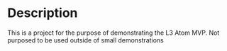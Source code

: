 # Description
This is a project for the purpose of demonstrating the L3 Atom MVP. Not purposed to be used outside of small demonstrations
